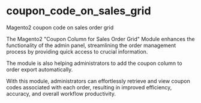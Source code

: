 # coupon_code_on_sales_grid
Magento2 coupon code on sales order grid

The Magento2 "Coupon Column for Sales Order Grid" Module enhances the functionality of the admin panel, streamlining the order management process by providing quick access to crucial information.

The module is also helping administrators to add  the coupon column to order export automatically.

With this module, administrators can effortlessly retrieve and view coupon codes associated with each order, resulting in improved efficiency, accuracy, and overall workflow productivity.
